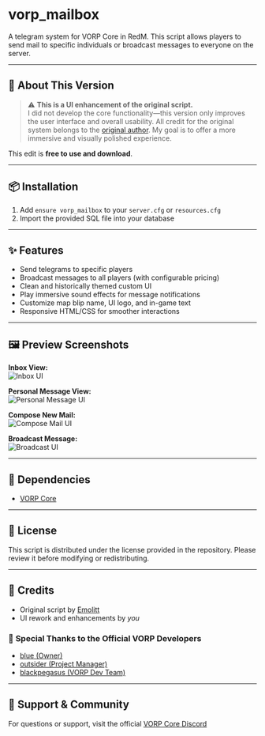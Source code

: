 # **vorp_mailbox**  
A telegram system for VORP Core in RedM. This script allows players to send mail to specific individuals or broadcast messages to everyone on the server.

---

## 📝 **About This Version**  
> ⚠️ **This is a UI enhancement of the original script.**  
I did not develop the core functionality—this version only improves the user interface and overall usability. All credit for the original system belongs to the [original author](#credits). My goal is to offer a more immersive and visually polished experience.

This edit is **free to use and download**.

---

## 📦 **Installation**  
1. Add `ensure vorp_mailbox` to your `server.cfg` or `resources.cfg`  
2. Import the provided SQL file into your database

---

## ✨ **Features**  
- Send telegrams to specific players  
- Broadcast messages to all players (with configurable pricing)  
- Clean and historically themed custom UI  
- Play immersive sound effects for message notifications  
- Customize map blip name, UI logo, and in-game text  
- Responsive HTML/CSS for smoother interactions  

---

## 🖼️ **Preview Screenshots**  

**Inbox View:**  
![Inbox UI](https://files.catbox.moe/qk3nfq.png)

**Personal Message View:**  
![Personal Message UI](https://files.catbox.moe/w0xbs1.png)

**Compose New Mail:**  
![Compose Mail UI](https://files.catbox.moe/p0ymva.png)

**Broadcast Message:**  
![Broadcast UI](https://files.catbox.moe/wqh2r1.png)

---

## 🔧 **Dependencies**  
- [VORP Core](https://github.com/VORPCORE/vorp_core-lua)

---

## 📜 **License**  
This script is distributed under the license provided in the repository. Please review it before modifying or redistributing.

---

## 👤 **Credits**  
- Original script by [Emolitt](https://github.com/RomainJolidon)  
- UI rework and enhancements by *you*

### 🙏 **Special Thanks to the Official VORP Developers**  
- [blue (Owner)](https://github.com/kamelzarandah)  
- [outsider (Project Manager)](https://github.com/outsider31000?tab=repositories)  
- [blackpegasus (VORP Dev Team)](https://github.com/creativewild)  

---

## 💬 **Support & Community**  
For questions or support, visit the official [VORP Core Discord](https://discord.gg/JjNYMnDKMf)
